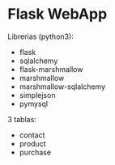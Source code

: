 # Flask WebApp
Librerias (python3):
  - flask
  - sqlalchemy
  - flask-marshmallow
  - marshmallow
  - marshmallow-sqlalchemy
  - simplejson
  - pymysql
  
3 tablas:
  - contact
  - product
  - purchase
